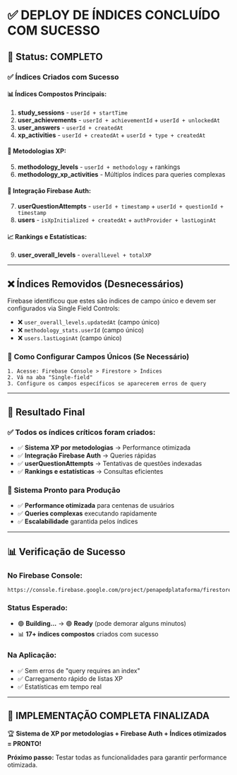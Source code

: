# ✅ DEPLOY DE ÍNDICES CONCLUÍDO COM SUCESSO

## 🎯 **Status: COMPLETO**

### ✅ **Índices Criados com Sucesso**

#### **📊 Índices Compostos Principais:**
1. **study_sessions** - `userId + startTime`
2. **user_achievements** - `userId + achievementId` + `userId + unlockedAt`
3. **user_answers** - `userId + createdAt`
4. **xp_activities** - `userId + createdAt` + `userId + type + createdAt`

#### **🚀 Metodologias XP:**
5. **methodology_levels** - `userId + methodology` + rankings
6. **methodology_xp_activities** - Múltiplos índices para queries complexas

#### **🔗 Integração Firebase Auth:**
7. **userQuestionAttempts** - `userId + timestamp` + `userId + questionId + timestamp`
8. **users** - `isXpInitialized + createdAt` + `authProvider + lastLoginAt`

#### **📈 Rankings e Estatísticas:**
9. **user_overall_levels** - `overallLevel + totalXP`

---

## ❌ **Índices Removidos (Desnecessários)**

Firebase identificou que estes são índices de campo único e devem ser configurados via Single Field Controls:

- ❌ `user_overall_levels.updatedAt` (campo único)
- ❌ `methodology_stats.userId` (campo único) 
- ❌ `users.lastLoginAt` (campo único)

### 📝 **Como Configurar Campos Únicos (Se Necessário)**
```
1. Acesse: Firebase Console > Firestore > Índices
2. Vá na aba "Single-field"
3. Configure os campos específicos se aparecerem erros de query
```

---

## 🎯 **Resultado Final**

### ✅ **Todos os índices críticos foram criados:**
- ✅ **Sistema XP por metodologias** → Performance otimizada
- ✅ **Integração Firebase Auth** → Queries rápidas
- ✅ **userQuestionAttempts** → Tentativas de questões indexadas
- ✅ **Rankings e estatísticas** → Consultas eficientes

### 🚀 **Sistema Pronto para Produção**
- ✅ **Performance otimizada** para centenas de usuários
- ✅ **Queries complexas** executando rapidamente
- ✅ **Escalabilidade** garantida pelos índices

---

## 📊 **Verificação de Sucesso**

### **No Firebase Console:**
```
https://console.firebase.google.com/project/penapedplataforma/firestore/indexes
```

### **Status Esperado:**
- 🟢 **Building...** → 🟢 **Ready** (pode demorar alguns minutos)
- 📊 **17+ índices compostos** criados com sucesso

### **Na Aplicação:**
- ✅ Sem erros de "query requires an index"
- ✅ Carregamento rápido de listas XP
- ✅ Estatísticas em tempo real

---

## 🎉 **IMPLEMENTAÇÃO COMPLETA FINALIZADA**

🏆 **Sistema de XP por metodologias + Firebase Auth + Índices otimizados = PRONTO!**

**Próximo passo:** Testar todas as funcionalidades para garantir performance otimizada.